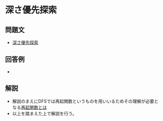 # 深さ優先探索 
## 問題文
- [深さ優先探索 ](https://atcoder.jp/contests/atc001/tasks/dfs_a)
## 回答例
- 
## 解説
- 解説のまえにDFSでは再起関数というものを用いいるためその理解が必要となる[再起関数とは](saiki.md)
- 以上を踏まえた上で解説を行う。